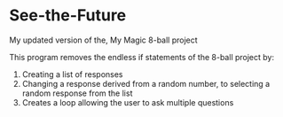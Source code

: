 # See-the-Future
My updated version of the, My Magic 8-ball project

This program removes the endless if statements of the 8-ball project by:
1. Creating a list of responses
2. Changing a response derived from a random number, to selecting a random response from the list
3. Creates a loop allowing the user to ask multiple questions
